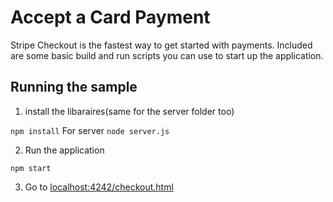 # Accept a Card Payment

Stripe Checkout is the fastest way to get started with payments. Included are some basic build and run scripts you can use to start up the application.

## Running the sample

1. install the libaraires(same for the server folder too)

```npm install```
For server
```node server.js```

 2. Run the application

```npm start```

3. Go to [localhost:4242/checkout.html](localhost:4242/checkout.html/)
